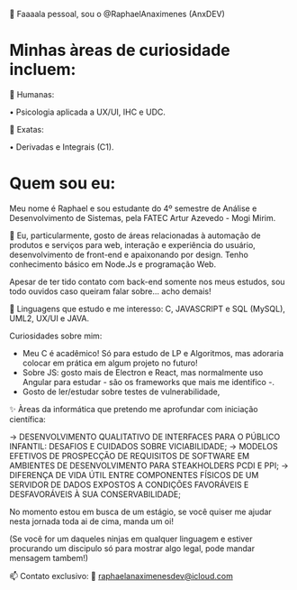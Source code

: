 👋 Faaaala pessoal, sou o  @RaphaelAnaximenes (AnxDEV)



Minhas àreas de curiosidade incluem:
========================================
👀 Humanas:

• Psicologia aplicada a UX/UI, IHC e UDC.

👀 Exatas:

• Derivadas e Integrais (C1).


Quem sou eu:
==================
Meu nome é Raphael e sou estudante do 4º semestre de Análise e Desenvolvimento de Sistemas, pela FATEC Artur Azevedo - Mogi Mirim.

💞️ Eu, particularmente, gosto de áreas relacionadas à automação de produtos e serviços para web, interação e experiência do usuário, desenvolvimento de front-end e apaixonando por design. Tenho conhecimento básico em Node.Js e programação Web.

Apesar de ter tido contato com back-end somente nos meus estudos, sou todo ouvidos caso queiram falar sobre... acho demais!


🌱  Linguagens que estudo e me interesso:
C, JAVASCRIPT e SQL (MySQL), UML2, UX/UI e JAVA.

Curiosidades sobre mim:
- Meu C é acadêmico! Só para estudo de LP e Algoritmos, mas adoraria colocar em prática em algum projeto no futuro!
- Sobre JS: gosto mais de Electron e React, mas normalmente uso Angular para estudar - são os frameworks que mais me identifico -.
- Gosto de ler/estudar sobre testes de vulnerabilidade,

✨  Àreas da informática que pretendo me aprofundar com iniciação científica:

-> DESENVOLVIMENTO QUALITATIVO DE INTERFACES PARA O PÚBLICO INFANTIL: DESAFIOS E CUIDADOS SOBRE VICIABILIDADE;
-> MODELOS EFETIVOS DE PROSPECÇÃO DE REQUISITOS DE SOFTWARE EM AMBIENTES DE DESENVOLVIMENTO PARA  STEAKHOLDERS  PCDI E PPI;
-> DIFERENÇA DE VIDA ÚTIL ENTRE COMPONENTES FÍSICOS DE UM SERVIDOR  DE DADOS EXPOSTOS A CONDIÇÕES FAVORÁVEIS E DESFAVORÁVEIS À SUA CONSERVABILIDADE;

No momento estou em busca de um estágio, se você quiser me ajudar nesta jornada toda ai de cima, manda um oi! 

(Se você for um daqueles ninjas em qualquer linguagem e estiver procurando um discipulo só para mostrar algo legal, pode mandar mensagem tambem!) 

📫 Contato exclusivo: 
📧 raphaelanaximenesdev@icloud.com

<!---
RaphaelAnaximenes/RaphaelAnaximenes is a ✨ special ✨ repository because its `README.md` (this file) appears on your GitHub profile.
You can click the Preview link to take a look at your changes.
--->
